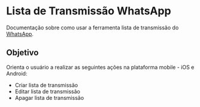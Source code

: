 # Lista de Transmissão WhatsApp

Documentação sobre como usar a ferramenta lista de transmissão do [WhatsApp](https://www.whatsapp.com/).

## Objetivo

Orienta o usuário a realizar as seguintes ações na plataforma mobile - iOS e Android:

- Criar lista de transmissão
- Editar lista de transmissão
- Apagar lista de transmissão


